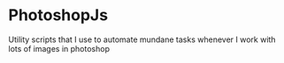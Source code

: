 # PhotoshopJs
Utility scripts that I use to automate mundane tasks whenever I work with lots of images in photoshop
